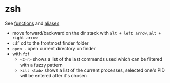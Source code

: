 zsh
===

See [functions](./functions.zsh) and [aliases](./aliases.zsh)

- move forward/backward on the dir stack with `alt + left arrow`, `alt + right arrow`
- `cdf` cd to the frontmost finder folder
- `open .` open current directory on finder
- with `fzf`
  - `<C-r>` shows a list of the last commands used which can be filtered with a
      fuzzy pattern
  - `kill <tab>` shows a list of the current processes, selected one's PID will be entered after it's chosen


